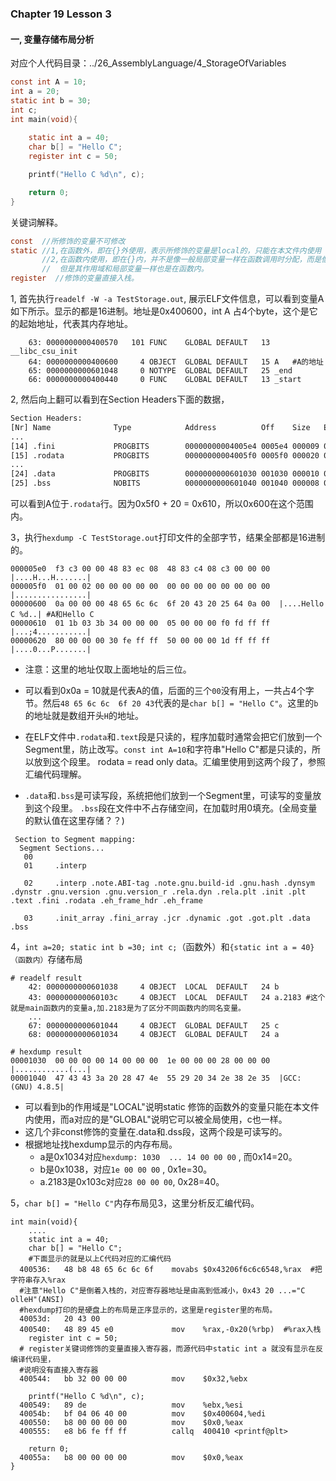 ### Chapter  19  Lesson 3 

#### 一,  变量存储布局分析

对应个人代码目录：../26_AssemblyLanguage/4_StorageOfVariables

```c
const int A = 10;
int a = 20;
static int b = 30;
int c;
int main(void){
   
	static int a = 40;
	char b[] = "Hello C";
	register int c = 50;

	printf("Hello C %d\n", c);

	return 0;
}
```



关键词解释。

```c
const  //所修饰的变量不可修改
static //1,在函数外，即在{}外使用，表示所修饰的变量是local的，只能在本文件内使用
       //2,在函数内使用，即在{}内，并不是像一般局部变量一样在函数调用时分配，而是像全局变量一样静态分配
       //  但是其作用域和局部变量一样也是在函数内。
register  //修饰的变量直接入栈。    
```



1, 首先执行`readelf -W -a TestStorage.out`, 展示ELF文件信息，可以看到变量A如下所示。显示的都是16进制。地址是0x400600，int A 占4个byte，这个是它的起始地址，代表其内存地址。

```shell
    63: 0000000000400570   101 FUNC    GLOBAL DEFAULT   13 __libc_csu_init
    64: 0000000000400600     4 OBJECT  GLOBAL DEFAULT   15 A   #A的地址
    65: 0000000000601048     0 NOTYPE  GLOBAL DEFAULT   25 _end
    66: 0000000000400440     0 FUNC    GLOBAL DEFAULT   13 _start
```

2, 然后向上翻可以看到在Section Headers下面的数据，

```txt
Section Headers:
[Nr] Name              Type            Address          Off    Size   ES Flg Lk Inf Al
...
[14] .fini             PROGBITS        00000000004005e4 0005e4 000009 00  AX  0   0  4
[15] .rodata           PROGBITS        00000000004005f0 0005f0 000020 00   A  0   0  8
...
[24] .data             PROGBITS        0000000000601030 001030 000010 00  WA  0   0  4
[25] .bss              NOBITS          0000000000601040 001040 000008 00  WA  0   0  4
```

可以看到A位于`.rodata`行。因为0x5f0 + 20 = 0x610，所以0x600在这个范围内。

3，执行`hexdump -C TestStorage.out`打印文件的全部字节，结果全部都是16进制的。

```shell
000005e0  f3 c3 00 00 48 83 ec 08  48 83 c4 08 c3 00 00 00  |....H...H.......|
000005f0  01 00 02 00 00 00 00 00  00 00 00 00 00 00 00 00  |................|
00000600  0a 00 00 00 48 65 6c 6c  6f 20 43 20 25 64 0a 00  |....Hello C %d..| #A和Hello C
00000610  01 1b 03 3b 34 00 00 00  05 00 00 00 f0 fd ff ff  |...;4...........|
00000620  80 00 00 00 30 fe ff ff  50 00 00 00 1d ff ff ff  |....0...P.......|
```

- 注意：这里的地址仅取上面地址的后三位。
- 可以看到0x0a = 10就是代表A的值，后面的三个`00`没有用上，一共占4个字节。然后`48 65 6c 6c  6f 20 43`代表的是`char b[] = "Hello C"`。这里的`b`的地址就是数组开头`H`的地址。

- 在ELF文件中`.rodata`和`.text`段是只读的，程序加载时通常会把它们放到一个Segment里，防止改写。`const int A=10`和字符串"Hello C"都是只读的，所以放到这个段里。
  rodata = read only data。汇编里使用到这两个段了，参照汇编代码理解。
- `.data`和`.bss`是可读写段，系统把他们放到一个Segment里，可读写的变量放到这个段里。
  `.bss`段在文件中不占存储空间，在加载时用0填充。(全局变量的默认值在这里存储？？)

```shell
 Section to Segment mapping:
  Segment Sections...
   00     
   01     .interp 
   
   02     .interp .note.ABI-tag .note.gnu.build-id .gnu.hash .dynsym .dynstr .gnu.version .gnu.version_r .rela.dyn .rela.plt .init .plt .text .fini .rodata .eh_frame_hdr .eh_frame 
   
   03     .init_array .fini_array .jcr .dynamic .got .got.plt .data .bss 
```



4，`int a=20; static int b =30; int c;`（函数外）和`{static int a = 40}（函数内）`存储布局

```shell
# readelf result    
    42: 0000000000601038     4 OBJECT  LOCAL  DEFAULT   24 b
    43: 000000000060103c     4 OBJECT  LOCAL  DEFAULT   24 a.2183 #这个就是main函数内的变量a,加.2183是为了区分不同函数内的同名变量。
    ...
    67: 0000000000601044     4 OBJECT  GLOBAL DEFAULT   25 c
    68: 0000000000601034     4 OBJECT  GLOBAL DEFAULT   24 a
```

```shell
# hexdump result
00001030  00 00 00 00 14 00 00 00  1e 00 00 00 28 00 00 00  |............(...| 
00001040  47 43 43 3a 20 28 47 4e  55 29 20 34 2e 38 2e 35  |GCC: (GNU) 4.8.5|
```

- 可以看到b的作用域是"LOCAL"说明static 修饰的函数外的变量只能在本文件内使用，而a对应的是"GLOBAL"说明它可以被全局使用，c也一样。
- 这几个非const修饰的变量在.data和.dss段，这两个段是可读写的。
- 根据地址找hexdump显示的内存布局。
  - a是0x1034对应`hexdump: 1030  ... 14 00 00 00` , 而0x14=20。
  - b是0x1038，对应`1e 00 00 00` , 0x1e=30。
  - a.2183是0x103c对应`28 00 00 00`, 0x28=40。

5，`char b[] = "Hello C"`内存布局见3，这里分析反汇编代码。

```shell
int main(void){
	....
	static int a = 40;   
	char b[] = "Hello C";
	#下面显示的就是以上C代码对应的汇编代码
  400536:	48 b8 48 65 6c 6c 6f 	movabs $0x43206f6c6c6548,%rax  #把字符串存入%rax
  #注意"Hello C"是倒着入栈的，对应寄存器地址是由高到低减小，0x43 20 ...="C olleH"(ANSI)
  #hexdump打印的是硬盘上的布局是正序显示的，这里是register里的布局。
  40053d:	20 43 00 
  400540:	48 89 45 e0          	mov    %rax,-0x20(%rbp)  #%rax入栈
	register int c = 50;
  # register关键词修饰的变量直接入寄存器，而源代码中static int a 就没有显示在反编译代码里，
  #说明没有直接入寄存器	
  400544:	bb 32 00 00 00       	mov    $0x32,%ebx  

	printf("Hello C %d\n", c);
  400549:	89 de                	mov    %ebx,%esi
  40054b:	bf 04 06 40 00       	mov    $0x400604,%edi
  400550:	b8 00 00 00 00       	mov    $0x0,%eax
  400555:	e8 b6 fe ff ff       	callq  400410 <printf@plt>

	return 0;
  40055a:	b8 00 00 00 00       	mov    $0x0,%eax
}
```

